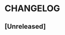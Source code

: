 # CHANGELOG

## [Unreleased]

<!--
[Unreleased]: https://github.com/jeckel/crm-bridge/compare/1.0.0...main
[1.0.0]: https://github.com/jeckel/crm-bridge/tree/1.0.0
-->

